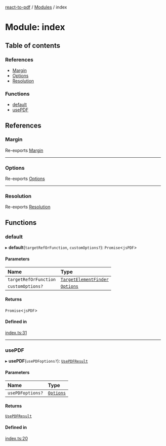 [react-to-pdf](../README.md) / [Modules](../modules.md) / index

# Module: index

## Table of contents

### References

- [Margin](index.md#margin)
- [Options](index.md#options)
- [Resolution](index.md#resolution)

### Functions

- [default](index.md#default)
- [usePDF](index.md#usepdf)

## References

### Margin

Re-exports [Margin](../enums/constants.Margin.md)

___

### Options

Re-exports [Options](types.md#options)

___

### Resolution

Re-exports [Resolution](../enums/constants.Resolution.md)

## Functions

### default

▸ **default**(`targetRefOrFunction`, `customOptions?`): `Promise`<`jsPDF`\>

#### Parameters

| Name | Type |
| :------ | :------ |
| `targetRefOrFunction` | [`TargetElementFinder`](types.md#targetelementfinder) |
| `customOptions?` | [`Options`](types.md#options) |

#### Returns

`Promise`<`jsPDF`\>

#### Defined in

[index.ts:31](https://github.com/ivmarcos/react-to-pdf/blob/36bd08b/src/index.ts#L31)

___

### usePDF

▸ **usePDF**(`usePDFoptions?`): [`UsePDFResult`](types.md#usepdfresult)

#### Parameters

| Name | Type |
| :------ | :------ |
| `usePDFoptions?` | [`Options`](types.md#options) |

#### Returns

[`UsePDFResult`](types.md#usepdfresult)

#### Defined in

[index.ts:20](https://github.com/ivmarcos/react-to-pdf/blob/36bd08b/src/index.ts#L20)
